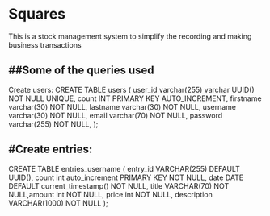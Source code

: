 # Squares

This is a stock management system to simplify the recording and making business transactions

## ##Some of the queries used

Create users:
CREATE TABLE users (
user_id varchar(255) varchar UUID() NOT NULL UNIQUE,
count INT PRIMARY KEY AUTO_INCREMENT,
firstname varchar(30) NOT NULL,
lastname varchar(30) NOT NULL,
username varchar(30) NOT NULL,
email varchar(70) NOT NULL,
password varchar(255) NOT NULL,
);

#Create entries:
------------------------------------------------------
CREATE TABLE entries_username (
entry_id VARCHAR(255) DEFAULT UUID(),
count int auto_increment PRIMARY KEY NOT NULL,
date DATE DEFAULT current_timestamp() NOT NULL,
title VARCHAR(70) NOT NULL,amount int NOT NULL,
price int NOT NULL, description VARCHAR(1000) NOT NULL
);
